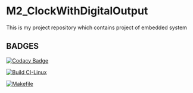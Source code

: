 # M2_ClockWithDigitalOutput
This is my project repository which contains project of embedded system

## BADGES

[![Codacy Badge](https://app.codacy.com/project/badge/Grade/1da3e6fa35d84e6a8e8d1d594be11968)](https://www.codacy.com/gh/ROHITVARSHNEY1122/M2_ClockWithDigitalOutput/dashboard?utm_source=github.com&amp;utm_medium=referral&amp;utm_content=ROHITVARSHNEY1122/M2_ClockWithDigitalOutput&amp;utm_campaign=Badge_Grade)

[![Build CI-Linux](https://github.com/ROHITVARSHNEY1122/M2_ClockWithDigitalOutput/actions/workflows/c-build.yml/badge.svg)](https://github.com/ROHITVARSHNEY1122/M2_ClockWithDigitalOutput/actions/workflows/c-build.yml)

[![Makefile](https://github.com/ROHITVARSHNEY1122/M2_ClockWithDigitalOutput/actions/workflows/Makefile.yml/badge.svg)](https://github.com/ROHITVARSHNEY1122/M2_ClockWithDigitalOutput/actions/workflows/Makefile.yml)

